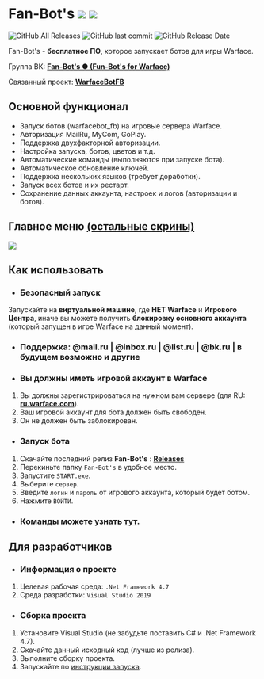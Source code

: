 # Fan-Bot's ![](https://img.shields.io/badge/PRICE-free-%231DC8EE) ![](https://img.shields.io/badge/.Net_Framework-4.7-%231DC8EE)
![GitHub All Releases](https://img.shields.io/github/downloads/Lako-FC/Fan-Bots/total?color=%231DC8EE&label=DOWNLOADS&logo=GitHub&logoColor=%231DC8EE&style=flat-square)
![GitHub last commit](https://img.shields.io/github/last-commit/Lako-FC/Fan-Bots?color=%231DC8EE&label=LAST%20COMMIT&style=flat-square)
![GitHub Release Date](https://img.shields.io/github/release-date/Lako-FC/Fan-Bots?color=%231DC8EE&label=RELEASE%20DATE&style=flat-square)

Fan-Bot's - **бесплатное ПО**, которое запускает ботов для игры Warface.

Группа ВК: **[Fan-Bot's ● (Fun-Bot's for Warface)][group_vk]**

Связанный проект: **[WarfaceBotFB][warfacebotfb]**

[group_vk]: https://vk.com/fanbots_wf
[wbl]: https://github.com/Levak/warfacebot
[wf_ru]: https://ru.warface.com/
[releases]: https://github.com/Lako-FC/Fan-Bots/releases/
[warfacebotfb]: https://github.com/Lako-FC/warfacebot_fb/releases/
[commands_wb]: https://github.com/Lako-FC/warfacebot_fb#команды
[screenshots]: https://github.com/Lako-FC/Fan-Bots/tree/master/SCREENSHOTS/README.md

## Основной функционал

- Запуск ботов (warfacebot_fb) на игровые сервера Warface.
- Авторизация MailRu, MyCom, GoPlay.
- Поддержка двухфакторной авторизации.
- Настройка запуска, ботов, цветов и т.д.
- Автоматические команды (выполняются при запуске бота).
- Автоматическое обновление ключей.
- Поддержка нескольких языков (требует доработки).
- Запуск всех ботов и их рестарт.
- Сохранение данных аккаунта, настроек и логов (авторизации и ботов).

## Главное меню  **[(остальные скрины)][screenshots]**
![](https://github.com/Lako-FC/Fan-Bots/blob/master/SCREENSHOTS/1.png?raw=true)

## Как использовать

- ### Безопасный запуск
Запускайте на **виртуальной машине**, где **НЕТ** **Warface** и **Игрового Центра**, иначе вы можете получить **блокировку основного аккаунта** (который запущен в игре Warface на данный момент).

- ### Поддержка: @mail.ru | @inbox.ru | @list.ru | @bk.ru | в будущем возможно и другие

- ### Вы должны иметь игровой аккаунт в Warface

1. Вы должны зарегистрироваться на нужном вам сервере (для RU: **[ru.warface.com][wf_ru]**). 
2. Ваш игровой аккаунт для бота должен быть свободен.
3. Он не должен быть заблокирован.

- ### Запуск бота
1. Скачайте последний релиз **Fan-Bot's** : **[Releases][releases]**
2. Перекиньте папку `Fan-Bot's` в удобное место.
3. Запустите `START.exe`.
4. Выберите `сервер`.
5. Введите `логин` и `пароль` от игрового аккаунта, который будет ботом.
6. Нажмите `ВОЙТИ`.

- ### Команды можете узнать [тут][commands_wb].

## Для разработчиков
- ### Информация о проекте
1. Целевая рабочая среда: `.Net Framework 4.7`
2. Среда разработки: `Visual Studio 2019`

- ### Сборка проекта
1. Установите Visual Studio (не забудьте поставить C# и .Net Framework 4.7).
2. Скачайте данный исходный код (лучше из релиза).
3. Выполните сборку проекта.
4. Запускайте по [инструкции запуска](https://github.com/Lako-FC/Fan-Bots#как-использовать).
